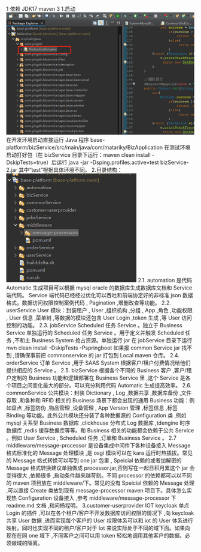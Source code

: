 1 依赖 JDK17 maven 3 1.启动
![start.png](.\start.png)
在开发环境启动直接运行 Java 程序 base-platform/bizService/src/main/java/com/matariky/BizApplication
在测试环境启动打好包（在 bizService 目录下运行：maven clean install -DskipTests=true）后运行
java -jar -Dsping.profiles.active=test bizService-2.jar 其中“test”根据具体环境不同。 2.目录结构：
![folderstructure.png](.\folderstructure.png)
2.1. automation 是代码 Automatic 生成项目可以根据 mysql oracle 的数据库生成数据库文档和 Service 端代码。 Service 端代码已经经过优化可以吞吐和前端协定好的非标准 json 数据格式。数据访问权限控制案例代码 , Pagination ,增删改查等功能。
2.2. userService
User 模块：封装租户 , User ,组织机构 ,分组 , App ,角色 ,功能权限 , User 信息 ,菜单树 ,等数据的模块还包含 User Login ,token 生成 ,等 User 访问控制的功能。
2.3. jobService
Scheduled 任务 Service 。独立于 Business Service 单独运行的 Scheduled 任务 Service 。用于定义并触发 Scheduled 任务 ,不和主 Business System 抢占资源。单独运行 jar 在 jobService 目录下运行 mvn clean
install -DskipTests -Pspringboot 如果报 common Service jar 找不到 ,请确保事前把 commonservice 的 jar 打包到 Local maven 仓库。
2.4. orderService
订单 Service ,用于 SAAS System 根据客户/租户付费情况给他们提供相应的 Service 。
2.5. bizService
根据各个不同的 Business 客户 ,客户/租户定制的 Business 功能和逻辑部署在 Business Service 里 ,这个 Service 是各个项目之间变化最大的部分。可以充分利用代码 Automatic 生成提高效率。
2.6. commonService
公共模块：封装 Dictionary , Log ,数据共享 ,数据库备份 ,文件存取 ,和各种和 RFID 相关的 Business 场景下都会出现的通用 Business 功能：例如盘点 ,标签防伪 ,物品管理 ,设备管理 , App Version 管理 ,标签信息 ,标签 Binding 等功能。此外公共模块还分装了各种数据源的 Configuration 类 ,例如 mysql 关系型 Business 数据库 ,clickhouse 分布式 Log 数据库 ,tdengine 时序数据库 ,redis 缓存数据库等等。和 Business 相关的功能都会依赖于公共 Service 。例如 User Service , Scheduled 任务 ,订单和 Business Service 。
2.7 middleware/message-processor 是设备集成中间件下各种设备接入 Message 格式标准化的 Message 处理模块 ,是 osgi 模块可以在 kara 运行时热插拔。常见的 Message 格式转换可以写到 one jar 包里 , Speicial 依赖的或者加解密的 Message 格式转换建议单独做成 processor.jar,否则写在一起日积月累这个 jar 会变得很大 ,依赖很多 ,启动条件越来越苛刻。不同 processor 的依赖都可以以不同的 maven 项目放在 middleware/下。常见的没有 Speicial 依赖的 Message 处理 ,可以直接 Create 类放到现有 message-processor maven 项目下。具体怎么实现热 Configuration 设备接入 ,参考 middleware/message-processor 下 readme.md 文档 ,和问杨程明。
3.customer-userprovider
IOT keycloak 单点 Login 的插件 ,可以在各个租户/客户不开发数据库访问权限的情况下 ,向 keycloak 共享 User 数据 ,进而实现每个客户的 User 权限体系可以和 iot 的 User 体系进行映射。同时也实现不同的租户/客户对于 Iot 来说实际处于不同的域下面。如果向现在在同 one 域下 ,不同客户之间可以用 token 轻松地调用其他客户的数据。必须做域的隔离。
